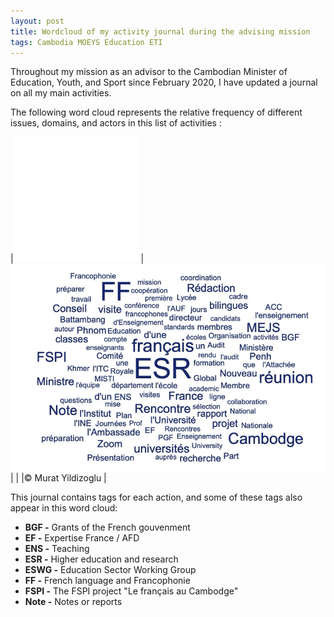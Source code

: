 ```yaml
---
layout: post
title: Wordcloud of my activity journal during the advising mission
tags: Cambodia MOEYS Education ETI
---
```


Throughout my mission as an advisor to the Cambodian Minister of Education, Youth, and Sport since February 2020, I have updated a journal on all my main activities. 

The following word cloud represents the relative frequency of different issues, domains, and actors in this list of activities :

|![](/images/filler.png) |![A word cloud of my activities](/images/Word-cloud-Journal-activite-1.jpg)|
| |© Murat Yildizoglu |

This journal contains tags for each action, and some of these tags also appear in this word cloud:

- **BGF -** Grants of the French gouvenment
- **EF -**  Expertise France / AFD 
- **ENS -** Teaching
- **ESR -** Higher education and research
- **ESWG -** Education Sector Working Group
- **FF -**  French language and Francophonie 
- **FSPI -** The FSPI project  "Le français au Cambodge"
- **Note -** Notes or reports


